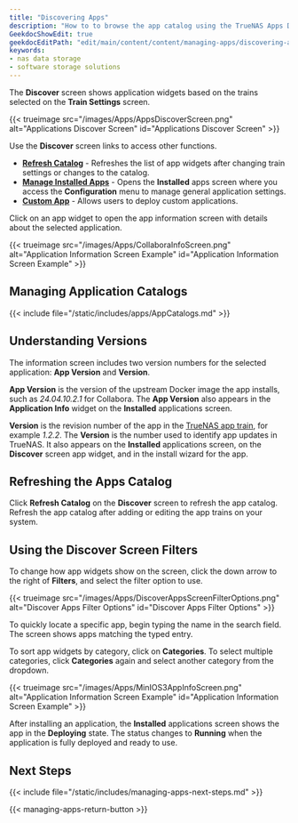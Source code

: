 ```yaml
---
title: "Discovering Apps"
description: "How to to browse the app catalog using the TrueNAS Apps Discover screen."
GeekdocShowEdit: true
geekdocEditPath: "edit/main/content/content/managing-apps/discovering-apps.md"
keywords:
- nas data storage
- software storage solutions
---
```


The **Discover** screen shows application widgets based on the trains selected on the **Train Settings** screen.

{{< trueimage src="/images/Apps/AppsDiscoverScreen.png" alt="Applications Discover Screen" id="Applications Discover Screen" >}}

Use the **Discover** screen links to access other functions.

* [**Refresh Catalog**](#refreshing-the-apps-catalog) - Refreshes the list of app widgets after changing train settings or changes to the catalog.
* [**Manage Installed Apps**](/managing-apps/mananging-installed-apps.md) - Opens the **Installed** apps screen where you access the **Configuration** menu to manage general application settings.
* [**Custom App**](/managing-apps/installing-custom-apps.md) - Allows users to deploy custom applications.

Click on an app widget to open the app information screen with details about the selected application.

{{< trueimage src="/images/Apps/CollaboraInfoScreen.png" alt="Application Information Screen Example" id="Application Information Screen Example" >}}

## Managing Application Catalogs

{{< include file="/static/includes/apps/AppCatalogs.md" >}}

## Understanding Versions

The information screen includes two version numbers for the selected application: **App Version** and **Version**.

**App Version** is the version of the upstream Docker image the app installs, such as *24.04.10.2.1* for Collabora.
The **App Version** also appears in the **Application Info** widget on the **Installed** applications screen.

**Version** is the revision number of the app in the [TrueNAS app train](https://github.com/truenas/apps/tree/master/trains), for example *1.2.2*.
The **Version** is the number used to identify app updates in TrueNAS.
It also appears on the **Installed** applications screen, on the **Discover** screen app widget, and in the install wizard for the app.

## Refreshing the Apps Catalog

Click **Refresh Catalog** on the **Discover** screen to refresh the app catalog.
Refresh the app catalog after adding or editing the app trains on your system.

## Using the Discover Screen Filters

To change how app widgets show on the screen, click the down arrow to the right of **Filters**, and select the filter option to use.

{{< trueimage src="/images/Apps/DiscoverAppsScreenFilterOptions.png" alt="Discover Apps Filter Options" id="Discover Apps Filter Options" >}}

To quickly locate a specific app, begin typing the name in the search field. The screen shows apps matching the typed entry.

To sort app widgets by category, click on **Categories**.
To select multiple categories, click **Categories** again and select another category from the dropdown.

{{< trueimage src="/images/Apps/MinIOS3AppInfoScreen.png" alt="Application Information Screen Example" id="Application Information Screen Example" >}}

After installing an application, the **Installed** applications screen shows the app in the **Deploying** state.
The status changes to **Running** when the application is fully deployed and ready to use.

## Next Steps

{{< include file="/static/includes/managing-apps-next-steps.md" >}}

{{< managing-apps-return-button >}}
